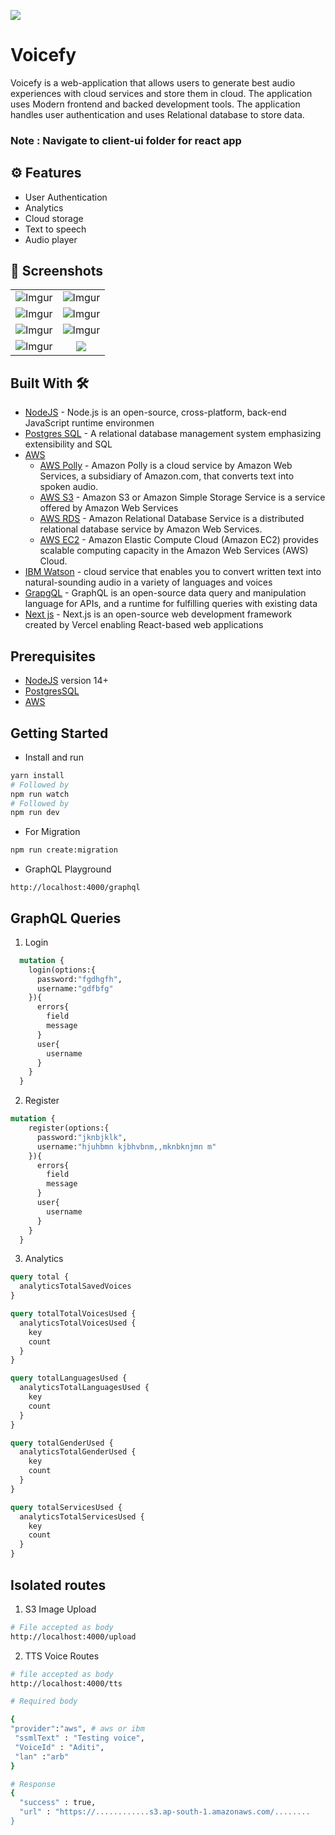 ![](https://socialify.git.ci/Abusayid693/Voicefy/image?description=1&issues=1&language=1&name=1&owner=1&pulls=1&theme=Light)
# Voicefy 
Voicefy is a web-application that allows users to generate best audio experiences with cloud services and store them in cloud. The application uses Modern frontend and backed development tools. The application handles user authentication and uses Relational database to store data.

### Note : Navigate to client-ui folder for react app

## ⚙️ Features
- User Authentication
- Analytics
- Cloud storage
- Text to speech
- Audio player

## 📸 Screenshots

|||
|:----------------------------------------:|:-----------------------------------------:|
| ![Imgur](https://i.imgur.com/XlI0bFO.png) | ![Imgur](https://i.imgur.com/8Fx13uy.png) |
| ![Imgur](https://i.imgur.com/DZU0GK5.png) | ![Imgur](https://i.imgur.com/zZFIr12.png) |
| ![Imgur](https://i.imgur.com/HowG3i8.png) | ![Imgur](https://i.imgur.com/HHpVUar.png) |
| ![Imgur](https://i.imgur.com/7qskagQ.png) | ![](https://i.imgur.com/NZViRzL.png)

## Built With 🛠
- [NodeJS](https://nodejs.org/en/) - Node.js is an open-source, cross-platform, back-end JavaScript runtime environmen
- [Postgres SQL](https://www.postgresql.org) - A relational database management system emphasizing extensibility and SQL
- [AWS](https://aws.amazon.com)
  - [AWS Polly](https://aws.amazon.com/polly/) - Amazon Polly is a cloud service by Amazon Web Services, a subsidiary of Amazon.com, that converts text into spoken audio.
  - [AWS S3](https://aws.amazon.com/s3/) - Amazon S3 or Amazon Simple Storage Service is a service offered by Amazon Web Services
  - [AWS RDS](https://aws.amazon.com/rds/) - Amazon Relational Database Service is a distributed relational database service by Amazon Web Services. 
  - [AWS EC2](https://aws.amazon.com/ec2/) - Amazon Elastic Compute Cloud (Amazon EC2) provides scalable computing capacity in the Amazon Web Services (AWS) Cloud.
- [IBM Watson](https://www.ibm.com/cloud/watson-text-to-speech) - cloud service that enables you to convert written text into natural-sounding audio in a variety of languages and voices
- [GrapgQL](https://graphql.org) - GraphQL is an open-source data query and manipulation language for APIs, and a runtime for fulfilling queries with existing data
- [Next js](https://nextjs.org) - Next.js is an open-source web development framework created by Vercel enabling React-based web applications

## Prerequisites

- [NodeJS](https://nodejs.org/en/) version 14+
- [PostgresSQL](https://www.postgresql.org)
- [AWS](https://aws.amazon.com)

## Getting Started

- Install and run

```bash
yarn install
# Followed by
npm run watch
# Followed by
npm run dev
```

- For Migration

```bash
npm run create:migration
```

- GraphQL Playground

```http 
http://localhost:4000/graphql
```

## GraphQL Queries

1. Login

```graphql
  mutation {
    login(options:{
      password:"fgdhgfh",
      username:"gdfbfg"
    }){
      errors{
        field
        message
      }
      user{
        username
      }
    }
  }
```

2. Register

```graphql
mutation {
    register(options:{
      password:"jknbjklk",
      username:"hjuhbmn kjbhvbnm,,mknbknjmn m"
    }){
      errors{
        field
        message
      }
      user{
        username
      }
    }
  }
```

3. Analytics

```graphql
query total {
  analyticsTotalSavedVoices
}

query totalTotalVoicesUsed {
  analyticsTotalVoicesUsed {
    key
    count
  }
}

query totalLanguagesUsed {
  analyticsTotalLanguagesUsed {
    key
    count
  }
}

query totalGenderUsed {
  analyticsTotalGenderUsed {
    key
    count
  }
}

query totalServicesUsed {
  analyticsTotalServicesUsed {
    key
    count
  }
}
```


## Isolated routes

1. S3 Image Upload
```bash
# File accepted as body
http://localhost:4000/upload
```

2. TTS Voice Routes
```bash
# file accepted as body
http://localhost:4000/tts

# Required body 

{
"provider":"aws", # aws or ibm
 "ssmlText" : "Testing voice",
 "VoiceId" : "Aditi",
 "lan" :"arb"  
}

# Response
{
  "success" : true,
  "url" : "https://............s3.ap-south-1.amazonaws.com/........
}
```

